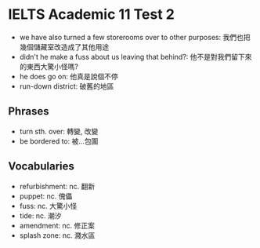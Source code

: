 # IELTS Academic 11 Test 2

- we have also turned a few storerooms over to other purposes: 我們也把幾個儲藏室改造成了其他用途
- didn't he make a fuss about us leaving that behind?: 他不是對我們留下來的東西大驚小怪嗎?
- he does go on: 他真是說個不停
- run-down district: 破舊的地區

## Phrases

- turn sth. over: 轉變, 改變
- be bordered to: 被...包圍

## Vocabularies

- refurbishment: nc. 翻新
- puppet: nc. 傀儡
- fuss: nc. 大驚小怪
- tide: nc. 潮汐
- amendment: nc. 修正案
- splash zone: nc. 濺水區
